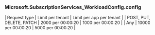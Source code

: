 <!-- markdownlint-disable MD041 h1-missing h1-not-first]-->
### Microsoft.SubscriptionServices_WorkloadConfig.config
| Request type | Limit per tenant | Limit per app per tenant |
| POST, PUT, DELETE, PATCH | 2000 per 00:00:20 | 1000 per 00:00:20 |
| Any | 10000 per 00:00:20 | 5000 per 00:00:20 |
